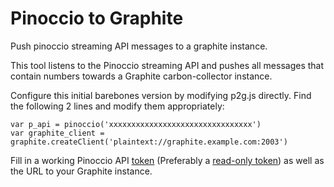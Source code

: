 # Pinoccio to Graphite

Push pinoccio streaming API messages to a graphite instance.

This tool listens to the Pinoccio streaming API and pushes all messages that contain numbers towards a Graphite carbon-collector instance.

Configure this initial barebones version by modifying p2g.js directly. Find the following 2 lines and modify them appropriately:

	var p_api = pinoccio('xxxxxxxxxxxxxxxxxxxxxxxxxxxxxxxx')
	var graphite_client = graphite.createClient('plaintext://graphite.example.com:2003')

Fill in a working Pinoccio API [token](https://docs.pinocc.io/api.html#login) (Preferably a [read-only token](https://docs.pinocc.io/api.html#readonly-token)) as well as the URL to your Graphite instance.
